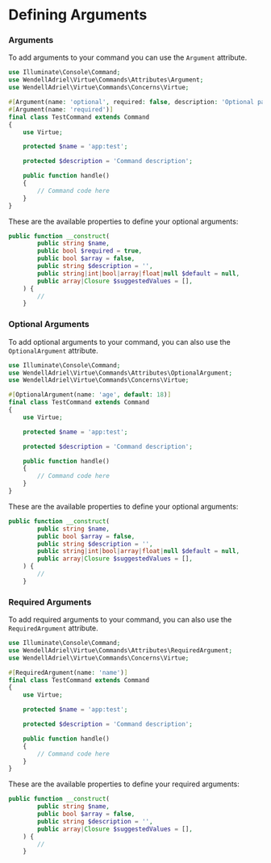 # Defining Arguments

### Arguments

To add arguments to your command you can use the `Argument` attribute.

```php
use Illuminate\Console\Command;
use WendellAdriel\Virtue\Commands\Attributes\Argument;
use WendellAdriel\Virtue\Commands\Concerns\Virtue;

#[Argument(name: 'optional', required: false, description: 'Optional parameter')]
#[Argument(name: 'required')]
final class TestCommand extends Command
{
    use Virtue;

    protected $name = 'app:test';

    protected $description = 'Command description';

    public function handle()
    {
        // Command code here
    }
}
```

These are the available properties to define your optional arguments:

```php
public function __construct(
        public string $name,
        public bool $required = true,
        public bool $array = false,
        public string $description = '',
        public string|int|bool|array|float|null $default = null,
        public array|Closure $suggestedValues = [],
    ) {
        //
    }
```

### Optional Arguments

To add optional arguments to your command, you can also use the `OptionalArgument` attribute.

```php
use Illuminate\Console\Command;
use WendellAdriel\Virtue\Commands\Attributes\OptionalArgument;
use WendellAdriel\Virtue\Commands\Concerns\Virtue;

#[OptionalArgument(name: 'age', default: 18)]
final class TestCommand extends Command
{
    use Virtue;

    protected $name = 'app:test';

    protected $description = 'Command description';

    public function handle()
    {
        // Command code here
    }
}
```

These are the available properties to define your optional arguments:

```php
public function __construct(
        public string $name,
        public bool $array = false,
        public string $description = '',
        public string|int|bool|array|float|null $default = null,
        public array|Closure $suggestedValues = [],
    ) {
        //
    }
```

### Required Arguments

To add required arguments to your command, you can also use the `RequiredArgument` attribute.

```php
use Illuminate\Console\Command;
use WendellAdriel\Virtue\Commands\Attributes\RequiredArgument;
use WendellAdriel\Virtue\Commands\Concerns\Virtue;

#[RequiredArgument(name: 'name')]
final class TestCommand extends Command
{
    use Virtue;

    protected $name = 'app:test';

    protected $description = 'Command description';

    public function handle()
    {
        // Command code here
    }
}
```

These are the available properties to define your required arguments:

```php
public function __construct(
        public string $name,
        public bool $array = false,
        public string $description = '',
        public array|Closure $suggestedValues = [],
    ) {
        //
    }
```
